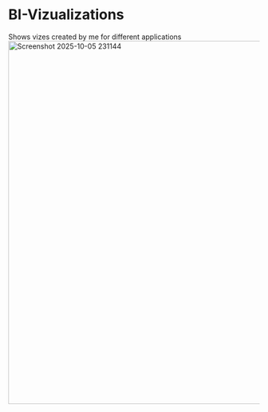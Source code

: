 # BI-Vizualizations
Shows vizes created by me for different applications
<img width="1556" height="729" alt="Screenshot 2025-10-05 231144" src="https://github.com/user-attachments/assets/6f6c741c-e0e8-4aef-8c95-75e48236a898" />
